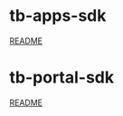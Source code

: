 # tb-apps-sdk
[README](https://github.com/teambition/tb-apps-sdk/blob/chore/lerna/packages/tb-apps-sdk/README.md)

# tb-portal-sdk
[README](https://github.com/teambition/tb-apps-sdk/blob/chore/lerna/packages/tb-portal-sdk/README.md)
